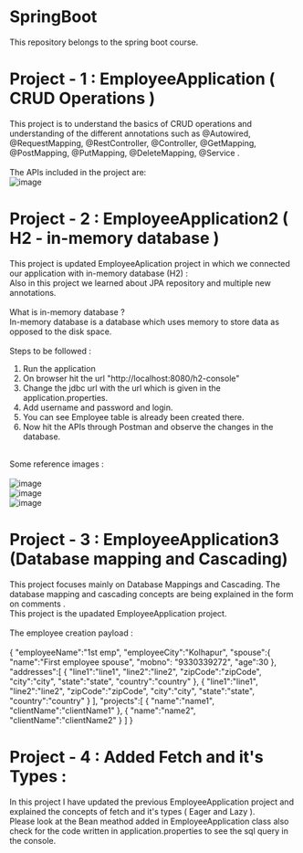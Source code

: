 # SpringBoot
This repository belongs to the spring boot course. 

# Project - 1 : EmployeeApplication ( CRUD Operations )
This project is to understand the basics of CRUD operations and understanding of the different annotations such as @Autowired, @RequestMapping, @RestController, @Controller, @GetMapping, @PostMapping, @PutMapping, @DeleteMapping, @Service . <br> <br>
The APIs included in the project are: <br>
![image](https://github.com/user-attachments/assets/13af6bc4-196b-4cf4-8637-aa22fa4aa936)
<br>
# Project - 2 : EmployeeApplication2 ( H2 - in-memory database ) 
This project is updated EmployeeAplication project in which we connected our application with in-memory database (H2) : <br>
Also in this project we learned about JPA repository and multiple new annotations. <br> <br>
What is in-memory database ? <br>
In-memory database is a database which uses memory to store data as opposed to the disk space. <br><br>
Steps to be followed : <br>
1. Run the application <br>
2. On browser hit the url "http://localhost:8080/h2-console" <br>
3. Change the jdbc url with the url which is given in the application.properties. <br>
4. Add username and password and login. <br>
5. You can see Employee table is already been created there. <br>
6. Now hit the APIs through Postman and observe the changes in the database. <br> <br>

Some reference images : <br> <br>
![image](https://github.com/user-attachments/assets/125f5360-df3c-4943-af2f-37e0e67b38bd)  <br>
![image](https://github.com/user-attachments/assets/c8bd0bd3-3bb0-4f8c-b521-8231bd8037f8)  <br>
![image](https://github.com/user-attachments/assets/8ede2fee-62b1-408a-a8b4-e057ffb33921)  <br>

# Project - 3 : EmployeeApplication3 (Database mapping and Cascading)
This project focuses mainly on Database Mappings and Cascading. The database mapping and cascading concepts are being explained in the form on comments . <br> 
This project is the upadated EmployeeApplication project. <br><br>
The employee creation payload : <br><br>
{
    "employeeName":"1st emp",
    "employeeCity":"Kolhapur",
    "spouse":{
        "name":"First employee spouse",
        "mobno": "9330339272",
        "age":30
    },
    "addresses":[
        {
        "line1":"line1",
        "line2":"line2",
        "zipCode":"zipCode",
        "city":"city",
        "state":"state",
        "country":"country"
        },
        {
        "line1":"line1",
        "line2":"line2",
        "zipCode":"zipCode",
        "city":"city",
        "state":"state",
        "country":"country"
        }
    ],
    "projects":[
        {
            "name":"name1",
            "clientName":"clientName1"
        },
        {
            "name":"name2",
            "clientName":"clientName2"
        }
    ]
}

# Project - 4 : Added Fetch and it's Types :
In this project I have updated the previous EmployeeApplication project and explained the concepts of fetch and it's types ( Eager and Lazy ). <br>
Please look at the Bean meathod added in EmployeeApplication class also check for the code written in application.properties to see the sql query in the console.

